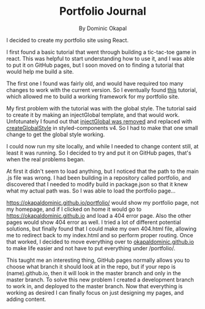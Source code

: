 #

<h1 align="center">Portfolio Journal</h1>

<p align="center">By Dominic Okapal</p>

I decided to create my portfolio site using React.

I first found a basic tutorial that went through building a tic-tac-toe game in react.  This was helpful to start understanding how to use it, and I was able to put it on GitHub pages, but I soon moved on to finding a tutorial that would help me build a site.

The first one I found was fairly old, and would have required too many changes to work with the current version.  So I eventually found [this][tutorial1] tutorial, which allowed me to build a working framework for my portfolio site.

My first problem with the tutorial was with the global style.  The tutorial said to create it by making an injectGlobal template, and that would work.  Unfotunately I found out that [injectGlobal was removed][injectGlobal] and replaced with [createGlobalStyle][createGlobalStyle] in styled-components v4.  So I had to make that one small change to get the global style working.

I could now run my site locally, and while I needed to change content still, at least it was running.  So I decided to try and put it on GitHub pages, that's when the real problems began.

At first it didn't seem to load anything, but I noticed that the path to the main .js file was wrong.  I had been building in a repository called portfolio, and discovered that I needed to modify build in package.json so that it knew what my actual path was.  So I was able to load the portfolio page...

https://okapaldominic.github.io/portfolio/ would show my portfolio page, not my homepage, and if I clicked on home it would go to https://okapaldominic.github.io and load a 404 error page.  Also the other pages would show 404 error as well.  I tried a lot of different potential solutions, but finally found that I could make my own 404.html file, allowing me to redirect back to my index.html and so perform proper routing.  Once that worked, I decided to move everything over to [okapaldominic.github.io][myRepo] to make life easier and not have to put everything under /portfolio/.

This taught me an interesting thing, GitHub pages normally allows you to choose what branch it should look at in the repo, but if your repo is (name).github.io, then it will look in the master branch and only in the master branch.  To solve this new problem I created a development branch to work in, and deployed to the master branch.  Now that everything is working as desired I can finally focus on just designing my pages, and adding content.

[tutorial1]: https://blog.alexdevero.com/build-website-react-pt1/
[injectGlobal]: https://www.styled-components.com/docs/api#deprecated-injectglobal
[createGlobalStyle]: https://www.styled-components.com/docs/api#createglobalstyle
[myRepo]: https://github.com/OkapalDominic/okapaldominic.github.io